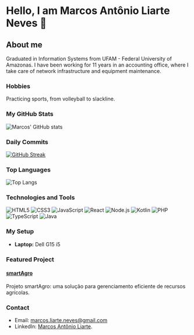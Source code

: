 # Hello, I am Marcos Antônio Liarte Neves 👋

## About me

Graduated in Information Systems from UFAM - Federal University of Amazonas. I have been working for 11 years in an accounting office, where I take care of network infrastructure and equipment maintenance.

### Hobbies

Practicing sports, from volleyball to slackline.

### My GitHub Stats

![Marcos' GitHub stats](https://github-readme-stats.vercel.app/api?username=marcosliarte&show_icons=true&theme=radical)

### Daily Commits

[![GitHub Streak](https://streak-stats.demolab.com?user=marcosliarte&theme=radical)](https://git.io/streak-stats)

### Top Languages

![Top Langs](https://github-readme-stats.vercel.app/api/top-langs/?username=marcosliarte&layout=compact)

### Technologies and Tools

![HTML5](https://img.shields.io/badge/-HTML5-E34F26?style=flat-square&logo=html5&logoColor=white)
![CSS3](https://img.shields.io/badge/-CSS3-1572B6?style=flat-square&logo=css3)
![JavaScript](https://img.shields.io/badge/-JavaScript-F7DF1E?style=flat-square&logo=javascript&logoColor=black)
![React](https://img.shields.io/badge/-React-61DAFB?style=flat-square&logo=react&logoColor=black)
![Node.js](https://img.shields.io/badge/-Node.js-339933?style=flat-square&logo=node.js&logoColor=white)
![Kotlin](https://img.shields.io/badge/-Kotlin-0095D5?style=flat-square&logo=kotlin&logoColor=white)
![PHP](https://img.shields.io/badge/-PHP-777BB4?style=flat-square&logo=php&logoColor=white)
![TypeScript](https://img.shields.io/badge/-TypeScript-3178C6?style=flat-square&logo=typescript&logoColor=white)
![Java](https://img.shields.io/badge/-Java-007396?style=flat-square&logo=java&logoColor=white)

### My Setup

- **Laptop:** Dell G15 i5

### Featured Project

#### [smartAgro](https://github.com/marcosliarte/smartAgro)

Projeto smartAgro: uma solução para gerenciamento eficiente de recursos agrícolas.

### Contact

- Email: [marcos.liarte.neves@gmail.com](mailto:marcos.liarte.neves@gmail.com)
- LinkedIn: [Marcos Antônio Liarte](https://www.linkedin.com/in/marcos-antonio-liarte/).

